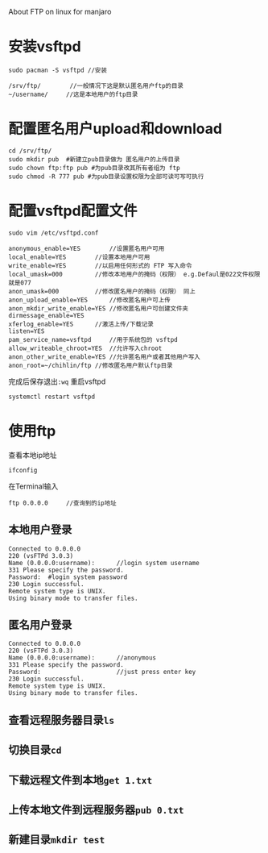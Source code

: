 About FTP on linux for manjaro
# 安装vsftpd
```
sudo pacman -S vsftpd //安装
```
```
/srv/ftp/        //一般情况下这是默认匿名用户ftp的目录
~/username/     //这是本地用户的ftp目录
```

# 配置匿名用户upload和download
```
cd /srv/ftp/
sudo mkdir pub  #新建立pub目录做为 匿名用户的上传目录
sudo chown ftp:ftp pub #为pub目录改其所有者组为 ftp
sudo chmod -R 777 pub #为pub目录设置权限为全部可读可写可执行
```
# 配置vsftpd配置文件
```
sudo vim /etc/vsftpd.conf
```
```
anonymous_enable=YES		//设置匿名用户可用
local_enable=YES		//设置本地用户可用
write_enable=YES		//以启用任何形式的 FTP 写入命令
local_umask=000			//修改本地用户的掩码（权限） e.g.Defaul是022文件权限就是077
anon_umask=000			//修改匿名用户的掩码（权限） 同上
anon_upload_enable=YES		//修改匿名用户可上传
anon_mkdir_write_enable=YES	//修改匿名用户可创建文件夹
dirmessage_enable=YES
xferlog_enable=YES		//激活上传/下载记录
listen=YES
pam_service_name=vsftpd		//用于系统包的 vsftpd
allow_writeable_chroot=YES	//允许写入chroot
anon_other_write_enable=YES	//允许匿名用户或者其他用户写入
anon_root=~/chihlin/ftp	//修改匿名用户默认ftp目录
```
完成后保存退出```:wq```
重启vsftpd
```
systemctl restart vsftpd
```
# 使用ftp
查看本地ip地址
```
ifconfig
```
在Terminal输入
```
ftp 0.0.0.0     //查询到的ip地址
```
## 本地用户登录
```
Connected to 0.0.0.0
220 (vsFTPd 3.0.3)
Name (0.0.0.0:username):      //login system username
331 Please specify the password.
Password:  #login system password
230 Login successful.
Remote system type is UNIX.
Using binary mode to transfer files.
```
## 匿名用户登录
```
Connected to 0.0.0.0
220 (vsFTPd 3.0.3)
Name (0.0.0.0:username):      //anonymous
331 Please specify the password.
Password:                     //just press enter key
230 Login successful.
Remote system type is UNIX.
Using binary mode to transfer files.
```

## 查看远程服务器目录```ls```
## 切换目录```cd```
## 下载远程文件到本地```get 1.txt```
## 上传本地文件到远程服务器```pub 0.txt ```
## 新建目录```mkdir test```
